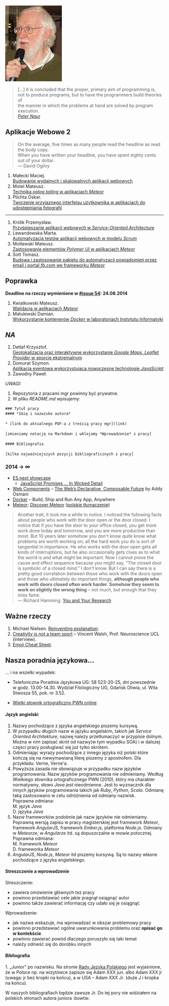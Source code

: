 ![Peter Naur](images/peter_naur.jpg)

> […] it is concluded that the proper, primary aim of programming is,<br>
> not to produce programs, but to have the programmers build theories of<br>
> the manner in which the problems at hand are solved by program execution.<br>
> [*Peter Naur*](http://alistair.cockburn.us/ASD+book+extract%3A+%22Naur,+Ehn,+Musashi%22)

## Aplikacje Webowe 2

> On the average, five times as many people read the headline as read the body copy.<br>
> When you have written your headline, you have spent eighty cents out of your dollar.<br>
> — David Ogilvy

1. Małecki Maciej.<br>
   [Budowanie wydajnych i skalowalnych aplikacji webowych](https://github.com/smt116/master-thesis)
1. Motel Mateusz.<br>
   [Technika *oplog tailing* w aplikacjach *Meteor*](https://github.com/mmotel/master-thesis)
1. Plichta Oskar.<br>
   [Tworzenie przyjaznego interfejsu użytkownika w aplikacjach do udostępniania fotografii](https://github.com/oplichta/magisterka)

----

1. Królik Przemysław.<br>
   [Przyśpieszanie aplikacji webowych w *Service-Oriented Architecture*](https://github.com/Necromos/mgr)
1. Lewandowska Marta.<br>
   [Automatyzacja testów aplikacji webowych w modelu *Scrum*](https://github.com/mlewandowska/thesis)
1. Motławski Mateusz.<br>
   [Zastosowanie elementów *Polymer UI* w aplikacjach *Meteor*](https://github.com/miotla007/magisterka)
1. Sott Tomasz.<br>
   [Budowa i zastosowanie pakietu do automatyzacji powiadomień przez email i portal *fb.com* we frameworku *Meteor*](https://github.com/tsott/mgr)


## Poprawka

**Deadline na rzeczy wymienione w [#issue 54](https://github.com/seminarium/web-applications/issues/54): 24.08.2014**

1. Kwiatkowski Mateusz.<br>
   [Walidacja w aplikacjach *Meteor*](https://github.com/Flover/praca_magisterska)
1. Matulewski Damian.<br>
   [Wykorzystanie kontenerów *Docker* w laboratoriach Instytutu Informatyki](https://github.com/dmatulewski/mgr)


## *NA*

1. Detlaf Krzysztof.<br>
   [Geolokalizacja oraz interaktywne wykorzystanie *Google Maps*. *Leaflet Provider* w sporcie ekstremalnym](https://github.com/kdetlaf/magisterka)
1. Domurat Szymon.<br>
   [Aplikacja eventowa wykorzystująca nowoczesne technologie *JavaScript*](https://github.com/sdomurat/mgr)
1. Zawodny Paweł.


*UWAGI:*

1. Repozytoria z pracami mgr powinny być prywatne.
1. W pliku *README.md* wpisujemy:

```
### Tytuł pracy
#### *Imię i nazwisko autora*

* [link do aktualnego PDF-a z treścią pracy mgr](link)

[zmieniamy notację na Markdown i wklejamy *Wprowadzenie* z pracy]

#### Bibliografia

[kilka najważniejszych pozycji bibliograficznych z pracy]
```

### 2014 → ∞

- [ES.next showcase](https://github.com/sindresorhus/esnext-showcase)
  - [JavaScript Promises ... In Wicked Detail](http://mattgreer.org/articles/promises-in-wicked-detail/)
- [Web Components](http://w3c.github.io/webcomponents/explainer/) –
  [The Web’s Declarative, Composable Future](http://addyosmani.com/blog/the-webs-declarative-composable-future/)
  by Addy Osmani
- [Docker](http://www.docker.com/) –  Build, Ship and Run Any App, Anywhere
- [Meteor](https://www.meteor.com/):
  [Discover Meteor](http://book.discovermeteor.com/)
  ([polskie tłumaczenie](http://pl.discovermeteor.com/))


> Another trait, it took me a while to notice. I noticed the following
> facts about people who work with the door open or the door closed. I
> notice that if you have the door to your office closed, you get more
> work done today and tomorrow, and you are more productive than
> most. But 10 years later somehow you don't know quite know what
> problems are worth working on; all the hard work you do is sort of
> tangential in importance. He who works with the door open gets all
> kinds of interruptions, but he also occasionally gets clues as to what
> the world is and what might be important. Now I cannot prove the cause
> and effect sequence because you might say, “The closed door is
> symbolic of a closed mind.” I don't know. But I can say there is a
> pretty good correlation between those who work with the doors open and
> those who ultimately do important things, **although people who work
> with doors closed often work harder. Somehow they seem to work on
> slightly the wrong thing** – not much, but enough that they miss fame.<br>
> — Richard Hamming. [You and Your Research](http://www.cs.virginia.edu/~robins/YouAndYourResearch.html)

## Ważne rzeczy

1. Michael Nielsen.
   [Reinventing explanation](http://michaelnielsen.org/reinventing_explanation/index.html).
1. [Creativity is not a team sport](http://www.improvides.com/2014/03/24/creativity-team-sport-interview-vincent-walsh-prof-neuroscience-ucl/)
   – Vincent Walsh, Prof. Neuroscience UCL (interview).
1. [Emoji Cheat Sheet](http://www.emoji-cheat-sheet.com/).


## Nasza poradnia językowa…

… i na wszelki wypadek:

* Telefoniczna Poradnia Językowa UG: 58 523-20-25, dni powszednie
  w godz. 13.00-14.30. Wydział Filologiczny UG, Gdańsk Oliwia, ul. Wita
  Stwosza 55, pok. nr 3.52.

* [Wielki słownik ortograficzny PWN online](http://so.pwn.pl/)

#### Język angielski

1. Nazwy pochodzące z języka angielskiego piszemy kursywą.
1. W przypadku długich nazw w języku angielskim, takich jak *Service
Oriented Architekture*, nazwę należy przetłumaczyć w przypisie
dolnym. Można w nim zapisać skrót od nazwy(w tym wypadku SOA) i w
dalszej części pracy posługiwać się już tylko skrótem.
1. Odmieniając wyrazy pochodzące z innego języka niż polski które
kończą się na niewymawianą literę piszemy z apostrofem. Dla
przykładu: Verne, Verne'a.
1. Powyższa zasada nie obowiązuje w przypadku nazw języków programowania.
Nazw języków programowania nie odmieniamy. Według Wielkiego słownika
ortograficznego PWN (2010), który ma charakter normatywny, słowo
*Java* jest nieodmienne.
Jest to wyznacznik dla innych języków programowania takich jak *Ruby*,
*Python*, *Scala*. Odmianę taką zastosowano w celu odróżnienia od
odmiany nazwisk.<br>
Poprawna odmiana:<br>
M. język *Java*<br>
D. języka *Java*
1. Nazw frameworków podobnie jak nazw języków nie odmieniamy.
Poprawną wersją zapisu w pracy magisterskiej jest framework
*Meteor*, framework *AngularJS*, framework *Ember.js*, platforma *Node.js*.
Odmiany w *Meteorze*, w *Angularze* itd. są dopuszczalne
w mowie potocznej.<br>
Poprawna odmiana:<br>
M. framework *Meteor*<br>
D. frameworka *Meteor*
1. *AngularJS*, *Node.js*, *Meteor* itd piszemy kursywą.
Są to nazwy własne pochodzące z języka angielskiego.


#### Streszczenie a wprowadzenie

Streszczenie:
* zawiera omówienie głównych tez pracy
* powinno przedstawiać cele jakie pragnął osiągnąć autor
* powinno także zawierać informację czy udało się je osiągnąć

Wprowadzenie:
* jak nazwa wskazuje, ma wprowadzać w obszar problemowy pracy
* powinno przedstawiać ogólne uwarunkowania problemu oraz **opisać go w kontekście**
* powinno zawierać powód dlaczego poruszyło się taki temat
* należy odnieść się do dorobku innych


#### Bibliografia

1\. „Junior” po nazwisku.
Na stronie [Rady Języka Polskiego](http://www.rjp.pan.pl/index.php?option=com_content&view=article&id=807:junior-po-nazwisku-&catid=76:opinie-o-imionach&Itemid=58)
jest wyjaśnione, że w Polsce np. na wizytówce zapisze się
Adam XXX jun. albo Adam XXX jr (uwaga: jr bez kropki na końcu),
a w USA – Adam XXX Jr.  (duże J i kropka na końcu).

W naszych bibliografiach będzie zawsze Jr.
Do tej pory nie widziałem na polskich stronach autora juniora :bowtie:
